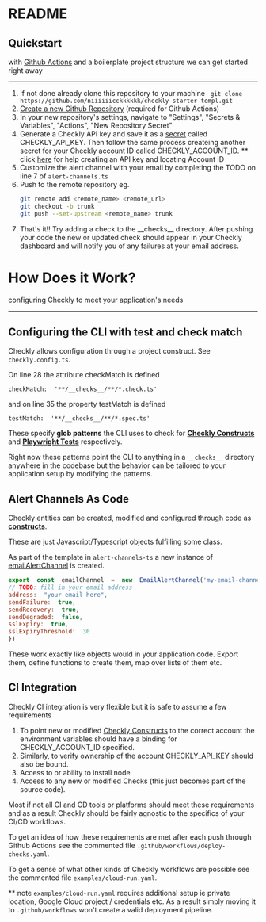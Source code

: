 # README

## Quickstart

with [Github Actions](https://docs.github.com/en/actions) and a boilerplate project structure we can get started right away

***
1. If not done already clone this repository to your machine
		``` git clone https://github.com/niiiiiicckkkkkk/checkly-starter-templ.git```
2.  [Create a new Github Repository](https://docs.github.com/en/repositories/creating-and-managing-repositories/creating-a-new-repository) (required for Github Actions)
3. In your new repository's settings, navigate to "Settings", "Secrets & Variables", "Actions", "New Repository Secret"
4. Generate a Checkly API key and save it as a [secret](https://docs.github.com/en/actions/security-for-github-actions/security-guides/using-secrets-in-github-actions) called CHECKLY_API_KEY. Then follow the same process createing another secret for your Checkly account ID called CHECKLY_ACCOUNT_ID.
	** click [here](https://www.checklyhq.com/docs/accounts-and-users/creating-api-key/) for help creating an API key and locating Account ID 
5. Customize the alert channel with your email by completing the TODO on line 7 of ```alert-channels.ts```
6. Push to the remote repository eg.
	 ```bash
	 git remote add <remote_name> <remote_url>
	 git checkout -b trunk
	 git push --set-upstream <remote_name> trunk
	 ```
7. That's it!! Try adding a check to the \_\_checks\_\_ directory. After pushing your code the new or updated check should appear in your Checkly dashboard and will notify you of any failures at your email address.



# How Does it Work?
configuring Checkly to meet your application's needs
***

## Configuring the CLI with test and check match

Checkly allows configuration through a project construct. See ```checkly.config.ts```.

On line 28 the attribute checkMatch is defined

```checkMatch:  '**/__checks__/**/*.check.ts'```

and on line 35 the property testMatch is defined

```testMatch:  '**/__checks__/**/*.spec.ts'```

These specify **glob patterns** the CLI uses to check for [**Checkly Constructs**](https://www.checklyhq.com/docs/cli/constructs-reference/) and **[Playwright Tests](https://playwright.dev/docs/writing-tests)** respectively.

Right now these patterns point the CLI to anything in a ``__checks__`` directory anywhere in the codebase but the behavior can be tailored to your application setup by modifying the patterns.


## Alert Channels As Code
Checkly entities can be created, modified and configured through code as [**constructs**](https://www.checklyhq.com/docs/cli/constructs-reference/). 

These are just Javascript/Typescript objects fulfilling some class.

As part of the template in ```alert-channels-ts```  a new instance of [emailAlertChannel](https://www.checklyhq.com/docs/cli/constructs-reference/#emailalertchannel) is created.

```js
export  const  emailChannel  =  new  EmailAlertChannel('my-email-channel',  {
// TODO: fill in your email address
address:  "your email here",
sendFailure:  true,
sendRecovery:  true,
sendDegraded:  false,
sslExpiry:  true,
sslExpiryThreshold:  30
})
```
These work exactly like objects would in your application code. Export them, define functions to create them, map over lists of them etc.


## CI Integration

Checkly CI integration is very flexible but it is safe to assume a few requirements

1. To point new or modified [Checkly Constructs](https://www.checklyhq.com/docs/cli/constructs-reference/) to the correct account the environment variables should have a binding for CHECKLY_ACCOUNT_ID specified.
2. Similarly, to verify ownership of the account CHECKLY_API_KEY should also be bound.
3. Access to or ability to install node
4. Access to any new or modified Checks (this just becomes part of the source code). 


Most if not all CI and CD tools or platforms should meet these requirements and as a result Checkly should be fairly agnostic to the specifics of your CI/CD workflows.

To get an idea of how these requirements are met after each push through Github Actions see the commented file ```.github/workflows/deploy-checks.yaml```.

To get a sense of what other kinds of Checkly workflows are possible see the commented file ```examples/cloud-run.yaml```.

** note ```examples/cloud-run.yaml``` requires additional setup ie private location, Google Cloud project / credentials etc. As a result simply moving it to ```.github/workflows``` won't create a valid deployment pipeline.